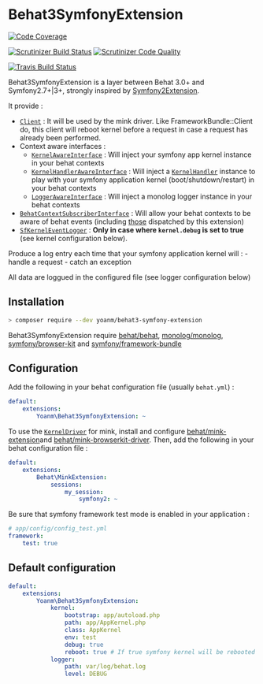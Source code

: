 # Behat3SymfonyExtension

[![Code Coverage](https://img.shields.io/scrutinizer/coverage/g/yoanm/Behat3SymfonyExtension.svg?label=Coverage)](https://scrutinizer-ci.com/g/yoanm/Behat3SymfonyExtension/?branch=master)

[![Scrutinizer Build Status](https://img.shields.io/scrutinizer/build/g/yoanm/Behat3SymfonyExtension.svg?label=Scrutinizer)](https://scrutinizer-ci.com/g/yoanm/Behat3SymfonyExtension/build-status/master) [![Scrutinizer Code Quality](https://img.shields.io/scrutinizer/g/yoanm/behat3SymfonyExtension.svg?label=Code%20quality)](https://scrutinizer-ci.com/g/yoanm/Behat3SymfonyExtension/?branch=master)

[![Travis Build Status](https://img.shields.io/travis/yoanm/Behat3SymfonyExtension.svg?label=travis)](https://travis-ci.org/yoanm/Behat3SymfonyExtension?label=Travis)

Behat3SymfonyExtension is a layer between Behat 3.0+ and Symfony2.7+|3+, strongly inspired by [Symfony2Extension](https://github.com/Behat/Symfony2Extension).

It provide :
 * [`Client`](./src/Yoanm/Behat3SymfonyExtension/Client/Client.php) : It will be used by the mink driver. Like FrameworkBundle::Client do, this client will reboot kernel before a request in case a request has already been performed.
 * Context aware interfaces : 
    * [`KernelAwareInterface`](./src/Yoanm/Behat3SymfonyExtension/Context/KernelAwareInterface.php) : Will inject your symfony app kernel instance in your behat contexts
    * [`KernelHandlerAwareInterface`](./src/Yoanm/Behat3SymfonyExtension/Context/KernelHandlerAwareInterface.php) : Will inject a [`KernelHandler`](./src/Yoanm/Behat3SymfonyExtension/Handler/KernelHandler.php) instance to play with your symfony application kernel (boot/shutdown/restart) in your behat contexts
    * [`LoggerAwareInterface`](./src/Yoanm/Behat3SymfonyExtension/Context/LoggerAwareInterface.php) : Will inject a monolog logger instance in your behat contexts
 * [`BehatContextSubscriberInterface`](./src/Yoanm/Behat3SymfonyExtension/Context/BehatContextSubscriberInterface.php) : Will allow your behat contexts to be aware of behat events (including [those](./src/Yoanm/Behat3SymfonyExtension/Event/Events.php) dispatched by this extension)
 * [`SfKernelEventLogger`](./src/Yoanm/Behat3SymfonyExtension/Logger/SfKernelEventLogger.php) : **Only in case where `kernel.debug` is set to true** (see kernel configuration below). 
 
 Produce a log entry each time that your symfony application kernel will : 
    - handle a request
    - catch an exception
    
 All data are loggued in the configured file (see logger configuration below)
 
 
## Installation
```bash
> composer require --dev yoanm/behat3-symfony-extension
```

Behat3SymfonyExtension require [behat/behat](https://github.com/Behat/Behat), [monolog/monolog](https://github.com/Seldaek/monolog), [symfony/browser-kit](https://github.com/symfony/browser-kit) and [symfony/framework-bundle](https://github.com/symfony/framework-bundle)

## Configuration
Add the following in your behat configuration file (usually `behat.yml`) : 
```yaml
default:
    extensions:
        Yoanm\Behat3SymfonyExtension: ~
```

To use the [`KernelDriver`](./src/Yoanm/Behat3SymfonyExtension/Driver/KernelDriver.php) for mink, install and configure [behat/mink-extension](https://github.com/Behat/MinkExtension)and [behat/mink-browserkit-driver](https://github.com/Behat/MinkBrowserKitDriver).
Then, add the following in your behat configuration file : 
```yaml
default:
    extensions:
        Behat\MinkExtension:
            sessions:
                my_session:
                    symfony2: ~
```
Be sure that symfony framework test mode is enabled in your application : 
```yaml
# app/config/config_test.yml
framework:
    test: true
```

## Default configuration
```yaml
default:
    extensions:
        Yoanm\Behat3SymfonyExtension: 
            kernel:
                bootstrap: app/autoload.php
                path: app/AppKernel.php
                class: AppKernel
                env: test
                debug: true
                reboot: true # If true symfony kernel will be rebooted after each scenario/example
            logger:
                path: var/log/behat.log
                level: DEBUG
```
